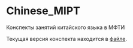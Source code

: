 # Chinese_MIPT
Конспекты занятий китайского языка в МФТИ

Текущая версия конспекта находится в [файле](https://github.com/Tukk0/Chinese_MIPT/blob/main/Chinese%20A2.pdf).
